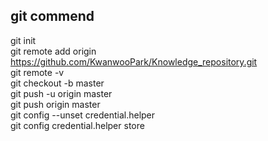 ## git commend
git init  
git remote add origin https://github.com/KwanwooPark/Knowledge_repository.git  
git remote -v  
git checkout -b master  
git push -u origin master  
git push origin master  
git config --unset credential.helper  
git config credential.helper store  



